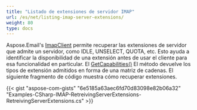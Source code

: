 ```yaml
---
title: "Listado de extensiones de servidor IMAP"
url: /es/net/listing-imap-server-extensions/
weight: 80
type: docs
---
```



Aspose.Email's [ImapClient](https://reference.aspose.com/email/net/aspose.email.clients.imap/imapclient/) permite recuperar las extensiones de servidor que admite un servidor, como IDLE, UNSELECT, QUOTA, etc. Esto ayuda a identificar la disponibilidad de una extensión antes de usar el cliente para esa funcionalidad en particular. El [GetCapabilities()](https://reference.aspose.com/email/net/aspose.email.clients/emailclient/getcapabilities/#getcapabilities) El método devuelve los tipos de extensión admitidos en forma de una matriz de cadenas. El siguiente fragmento de código muestra cómo recuperar extensiones.

{{< gist "aspose-com-gists" "6e5185a63aec6fd70d83098e82b06a32" "Examples-CSharp-IMAP-RetreivingServerExtensions-RetreivingServerExtensions.cs" >}}
